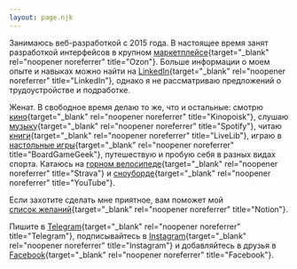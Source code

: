 ```yaml
---
layout: page.njk
---
```


Занимаюсь веб-разработкой с 2015 года. В настоящее время занят разработкой интерфейсов в крупном [маркетплейсе](https://www.ozon.ru){target="\_blank" rel="noopener noreferrer" title="Ozon"}.
Больше информации о моем опыте и навыках можно найти на [LinkedIn](https://www.linkedin.com/in/kirillunlimited){target="\_blank" rel="noopener noreferrer" title="LinkedIn"}, однако я не рассматриваю предложений о трудоустройстве и подработке.

Женат. В свободное время делаю то же, что и остальные: смотрю [кино](https://www.kinopoisk.ru/user/14006777){target="\_blank" rel="noopener noreferrer" title="Kinopoisk"}, слушаю [музыку](https://open.spotify.com/user/31woa7anrwoyjfdww63esvvdxk6u){target="\_blank" rel="noopener noreferrer" title="Spotify"}, читаю [книги](https://www.livelib.ru/reader/kirillunlimited){target="\_blank" rel="noopener noreferrer" title="LiveLib"}, играю в [настольные&nbsp;игры](https://www.boardgamegeek.com/user/kirillunlimited){target="\_blank" rel="noopener noreferrer" title="BoardGameGeek"}, путешествую и пробую себя в разных видах спорта. Катаюсь на [горном&nbsp;велосипеде](https://www.strava.com/athletes/38933609){target="\_blank" rel="noopener noreferrer" title="Strava"} и [сноуборде](https://www.youtube.com/watch?v=iE2OXBkd1W0){target="\_blank" rel="noopener noreferrer" title="YouTube"}.

Если захотите сделать мне приятное, вам поможет мой [список&nbsp;желаний](https://www.notion.so/f30e496a3fc040da8d88b7971cc3a57a){target="\_blank" rel="noopener noreferrer" title="Notion"}.

Пишите в [Telegram](https://t.me/kirillunlimited){target="\_blank" rel="noopener noreferrer" title="Telegram"}, подписывайтесь в [Instagram](https://www.instagram.com/kirillunlimited/){target="\_blank" rel="noopener noreferrer" title="Instagram"} и добавляйтесь в друзья в [Facebook](https://www.facebook.com/kirillunlimited){target="\_blank" rel="noopener noreferrer" title="Facebook"}.
